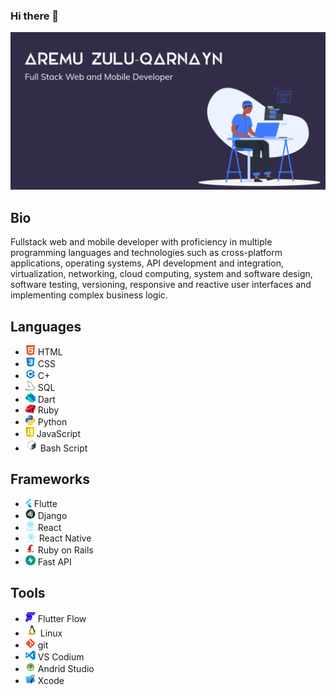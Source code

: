 ### Hi there 👋

![banner-image](img/git-hub-profile-banner.png)

## Bio

Fullstack web and mobile developer with proficiency in multiple programming languages and technologies such as cross-platform applications, operating systems, API development and integration, virtualization, networking, cloud computing, system and software design, software testing, versioning, responsive and reactive user interfaces and implementing complex business logic.

## Languages

-  <img src="img/html.png" width="16"> HTML
-  <img src="img/css.png" width="16"> CSS
-  <img src="img/cpp.png" width="16"> C+
-  <img src="img/sql.png" width="16"> SQL
-  <img src="img/dart.png" width="16"> Dart
-  <img src="img/ruby.png" width="16"> Ruby
-  <img src="img/python.png" width="16"> Python
-  <img src="img/js.png" width="14"> JavaScript
-  <img src="img/bash.png" width="20"> Bash Script

## Frameworks
-  <img src="img/flutter.png" width="10"> Flutte
-  <img src="img/django.png" width="16"> Django
-  <img src="img/react.png" width="16"> React
-  <img src="img/react-native.png" width="18"> React Native
-  <img src="img/ruby-on-rails.png" width="16"> Ruby on Rails
-  <img src="img/fast-api.png" width="16"> Fast API

## Tools
-  <img src="img/flutter-flow.png" width="16"> Flutter Flow
-  <img src="img/linux.png" width="20"> Linux
-  <img src="img/git.png" width="16"> git
-  <img src="img/vs-codium.png" width="16"> VS Codium
-  <img src="img/android-studio.png" width="16"> Andrid Studio
-  <img src="img/x-code.png" width="16"> Xcode


<!--
**tech-nyn/tech-nyn** is a ✨ _special_ ✨ repository because its `README.md` (this file) appears on your GitHub profile.

Here are some ideas to get you started:

- 🔭 I’m currently working on ...
- 🌱 I’m currently learning ...
- 👯 I’m looking to collaborate on ...
- 🤔 I’m looking for help with ...
- 💬 Ask me about ...
- 📫 How to reach me: ...
- 😄 Pronouns: ...
- ⚡ Fun fact: ...
-->
